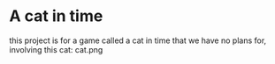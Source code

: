 # A cat in time
this project is for a game called a cat in time that we have no plans for, involving this cat:
cat.png
